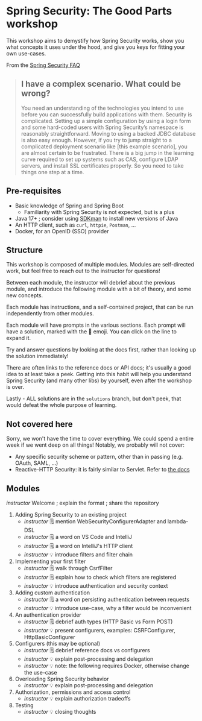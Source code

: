 # Spring Security: The Good Parts workshop

This workshop aims to demystify how Spring Security works, show you what concepts it uses under the
hood, and give you keys for fitting your own use-cases.

From the
[Spring Security FAQ](https://docs.spring.io/spring-security/reference/servlet/appendix/faq.html#appendix-faq-start-simple)

> ## I have a complex scenario. What could be wrong?
>
> You need an understanding of the technologies you intend to use before you can successfully build
> applications with them. Security is complicated. Setting up a simple configuration by using a
> login form and some hard-coded users with Spring Security’s namespace is reasonably
> straightforward. Moving to using a backed JDBC database is also easy enough. However, if you try
> to jump straight to a complicated deployment scenario like [this example scenario], you are almost
> certain to be frustrated. There is a big jump in the learning curve required to set up systems
> such as CAS, configure LDAP servers, and install SSL certificates properly. So you need to take
> things one step at a time.

## Pre-requisites

- Basic knowledge of Spring and Spring Boot
    - Familiarity with Spring Security is not expected, but is a plus
- Java 17+ ; consider using [SDKman](https://sdkman.io/) to install new versions of Java
- An HTTP client, such as `curl`, `httpie`, `Postman`, ...
- Docker, for an OpenID (SSO) provider

## Structure

This workshop is composed of multiple modules. Modules are self-directed work, but feel free to
reach out to the instructor for questions!

Between each module, the instructor will debrief about the previous module, and introduce the
following module with a bit of theory, and some new concepts.

Each module has instructions, and a self-contained project, that can be run independently from other
modules.

Each module will have prompts in the various sections. Each prompt will have a solution, marked with
the 📖 emoji. You can click on the line to expand it.

Try and answer questions by looking at the docs first, rather than looking up the solution
immediately!

There are often links to the reference docs or API docs; it's usually a good idea to at least take a
peek. Getting into this habit will help you understand Spring Security (and many other libs) by
yourself, even after the workshop is over.

Lastly - ALL solutions are in the `solutions` branch, but don't peek, that would defeat the whole
purpose of learning.

## Not covered here

Sorry, we won't have the time to cover everything. We could spend a entire week if we went deep on
all things! Notably, we probably will not cover:

- Any specific security scheme or pattern, other than in passing (e.g. OAuth, SAML, ...)
- Reactive-HTTP Security: it is fairly similar to Servlet. Refer to
  [the docs](https://docs.spring.io/spring-security/reference/reactive/index.html)

## Modules

_instructor_ Welcome ; explain the format ; share the repository

1. Adding Spring Security to an existing project
    - _instructor_ 🗒️ mention WebSecurityConfigurerAdapter and lambda-DSL
    - _instructor_ 🗒️ a word on VS Code and IntelliJ
    - _instructor_ 🗒️ a word on IntelliJ's HTTP client
    - _instructor_ 💡 introduce filters and filter chain
2. Implementing your first filter
    - _instructor_ 🗒️ walk through CsrfFilter
    - _instructor_ 🗒️ explain how to check which filters are registered
    - _instructor_ 💡️ introduce authentication and security context
3. Adding custom authentication
    - _instructor_ 🗒️ a word on persisting authentication between requests
    - _instructor_ 💡 introduce use-case, why a filter would be inconvenient
4. An authentication provider
    - _instructor_ 🗒️ debrief auth types (HTTP Basic vs Form POST)
    - _instructor_ 💡️ present configurers, examples: CSRFConfigurer, HttpBasicConfigurer
5. Configurers (this may be optional)
    - _instructor_ 🗒️ debrief reference docs vs configurers
    - _instructor_ 💡️ explain post-processing and delegation
    - _instructor_ 💡️ note: the following requires Docker, otherwise change the use-case
6. Overloading Spring Security behavior
    - _instructor_ 💡️ explain post-processing and delegation
7. Authorization, permissions and access control
    - _instructor_ 💡️ explain authorization tradeoffs
8. Testing
    - _instructor_ 💡️ closing thoughts
